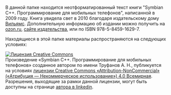В данной папке находится неотформатированный текст книги "Symbian C++. Программирование для мобильных телефонов", написанной в 2009 году. Книга увидела свет в 2010 благодаря издательскому дому [Вильямс](http://www.williamspublishing.com/). Дополнительную информацию об издании можно получить на [ozon.ru](http://www.ozon.ru/context/detail/id/5011071/), [сайте издательства](http://www.williamspublishing.com/Books/978-5-8459-1629-7.html), или по ISBN 978-5-8459-1629-7.

Находящиеся в этой папке материалы распространяются на следующих условиях:

<a rel="license" href="http://creativecommons.org/licenses/by-nc/4.0/"><img alt="Лицензия Creative Commons" style="border-width:0" src="https://i.creativecommons.org/l/by-nc/4.0/88x31.png" /></a><br />Произведение «<span xmlns:dct="http://purl.org/dc/terms/" href="http://purl.org/dc/dcmitype/Text" property="dct:title" rel="dct:type">Symbian C++. Программирование для мобильных телефонов</span>» созданное автором по имени <span xmlns:cc="http://creativecommons.org/ns#" property="cc:attributionName">Труфанов А. Н.</span>, публикуется на условиях <a rel="license" href="http://creativecommons.org/licenses/by-nc/4.0/">лицензии Creative Commons «Attribution-NonCommercial» («Атрибуция — Некоммерческое использование») 4.0 Всемирная</a>.<br />Разрешения, выходящие за рамки данной лицензии, могут быть доступны на странице <a xmlns:cc="http://creativecommons.org/ns#" href="https://www.linkedin.com/in/trufanov" rel="cc:morePermissions">автора в linkedin</a>.
